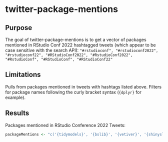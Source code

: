
<!-- README.md is generated from README.Rmd. Please edit that file -->

# twitter-package-mentions

<!-- badges: start -->
<!-- badges: end -->

## Purpose

The goal of twitter-package-mentions is to get a vector of packages
mentioned in RStudio Conf 2022 hashtagged tweets (which appear to be
case sensitive with the search API):
`"#rstudioconf", "#rstudioconf2022", "#rstudioconf22", "#RStudioConf2022", "#RstudioConf2022", "#RstudioConf", "#RStudioConf", "#RStudioConf22"`

## Limitations

Pulls from packages mentioned in tweets with hashtags listed above.
Filters for package names following the curly bracket syntax (`{dplyr}`
for example).

## Results

Packages mentioned in RStudio Conference 2022 Tweets:

``` r
packageMentions <- "c('{tidymodels}', '{bslib}', '{vetiver}', '{shinyslack}', '{lubridate}', '{ggtrace}', '{ggdist}', '{shinytest2}', '{Tplyr}', '{rtweet}', '{shinyuieditor}', '{leafdown}', '{rmarkdown}', '{patchwork}', '{tidyclust}', '{annotater}', '{gridlayout}', '{spatialsample}', '{geoarrow}', '{sfdep}', '{spdep}', '{nara}', '{eventloop}', '{audio}', '{dm}', '{renv}', '{golem}', '{rhino}', '{dbcooper}', '{ggnewscale}', '{ggplot2}', '{positron}', '{gt}', '{clock}', '{tidyowl}', '{shiny}', '{designer}', '{future}', '{WebR}', '{knitr}', '{httr2}', '{elevators}', '{scales}', '{ggirl}', '{funspotr}', '{workboots}', '{tsbox}', '{constructive}', '{usethis}', '{tidytext}', '{galah}', '{bs4Dash}')"
```

